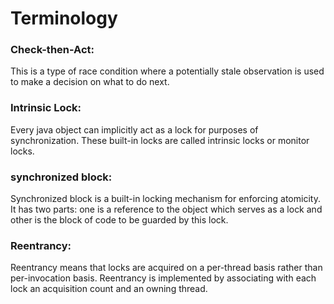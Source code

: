 # Terminology

### Check-then-Act: 
This is a type of race condition where a potentially stale observation is used to make a decision on what to do next.

### Intrinsic Lock: 
Every java object can implicitly act as a lock for purposes of synchronization. These built-in locks are called intrinsic locks or monitor locks.

### synchronized block:
Synchronized block is a built-in locking mechanism for enforcing atomicity. It has two parts: one is a reference to the object which serves as a lock and other is the block of code to be guarded by this lock.

### Reentrancy:
Reentrancy means that locks are acquired on a per-thread basis rather than per-invocation basis. Reentrancy is implemented by associating with each lock an acquisition count and an owning thread.
